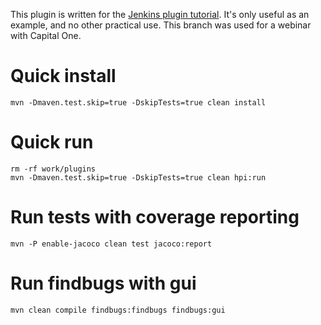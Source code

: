 This plugin is written for the [Jenkins plugin tutorial](http://wiki.jenkins-ci.org/display/JENKINS/Plugin+tutorial).
It's only useful as an example, and no other practical use.
This branch was used for a webinar with Capital One.

# Quick install

`mvn -Dmaven.test.skip=true -DskipTests=true clean install`

# Quick run

```
rm -rf work/plugins
mvn -Dmaven.test.skip=true -DskipTests=true clean hpi:run
```

# Run tests with coverage reporting

```
mvn -P enable-jacoco clean test jacoco:report
```

# Run findbugs with gui

```
mvn clean compile findbugs:findbugs findbugs:gui
```

